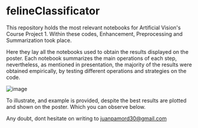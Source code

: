 # felineClassificator
This repository holds the most relevant notebooks for Artificial Vision's Course Project 1. Within these codes, Enhancement, Preprocessing and Summarization took place.

Here they lay all the notebooks used to obtain the results displayed on the poster. Each notebook summarizes the main operations of each step, nevertheless, as mentioned in presentation, the majority of the results 
were obtained empirically, by testing different operations and strategies on the code. 

![image](https://github.com/JPtheOne/felineClassificator/assets/102324051/89a0a901-5591-4ea9-8d5f-9572e4e8deaa)

To illustrate, and example is provided, despite the best results are plotted and shown on the poster. Which you can observe below.

Any doubt, dont hesitate on writing to juanpamord30@gmail.com


